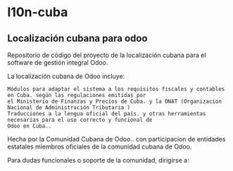 # l10n-cuba
## Localización cubana para odoo

Repositorio de código del proyecto de la localización cubana para el software de gestión integral Odoo.

La localización cubana de Odoo incluye:

    Módulos para adaptar el sistema a los requisitos fiscales y contables en Cuba. según las regulaciones emitidas por
    el Ministerio de Finanzas y Precios de Cuba. y la ONAT (Organizacion Nacional de Administración Tributaria )
    Traducciones a la lengua oficial del país. y otras herramientas necesarias para el uso correcto y funcional de
    Odoo en Cuba..

Hecha por la Comunidad Cubana de Odoo.. con participacion de entidades estatales miembros oficiales de la comunidad cubana de Odoo.



Para dudas funcionales o soporte de la comunidad, dirigirse a:
